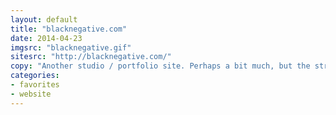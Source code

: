 ```yaml
---
layout: default
title: "blacknegative.com"
date: 2014-04-23
imgsrc: "blacknegative.gif"
sitesrc: "http://blacknegative.com/"
copy: "Another studio / portfolio site. Perhaps a bit much, but the strict aesthetic and fun interactions make it worthwhile."
categories:
- favorites
- website
---
```


    
    
    

    
    